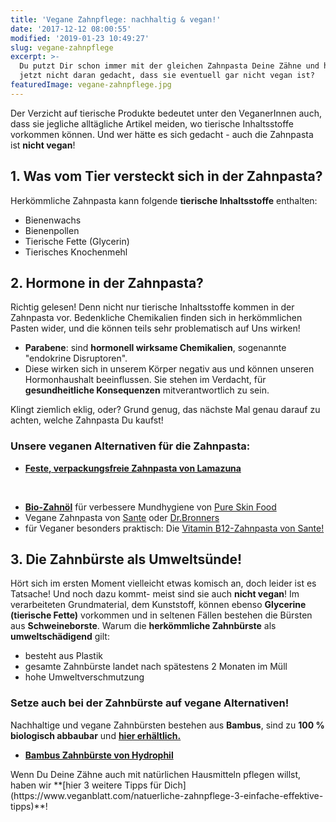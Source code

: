 ```yaml
---
title: 'Vegane Zahnpflege: nachhaltig & vegan!'
date: '2017-12-12 08:00:55'
modified: '2019-01-23 10:49:27'
slug: vegane-zahnpflege
excerpt: >-
  Du putzt Dir schon immer mit der gleichen Zahnpasta Deine Zähne und hast bis
  jetzt nicht daran gedacht, dass sie eventuell gar nicht vegan ist?
featuredImage: vegane-zahnpflege.jpg
---
```


Der Verzicht auf tierische Produkte bedeutet unter den VeganerInnen auch, dass sie jegliche alltägliche Artikel meiden, wo tierische Inhaltsstoffe vorkommen können. Und wer hätte es sich gedacht - auch die Zahnpasta ist **nicht vegan**!

## 1\. Was vom Tier versteckt sich in der Zahnpasta?

Herkömmliche Zahnpasta kann folgende **tierische Inhaltsstoffe** enthalten:

*   Bienenwachs
*   Bienenpollen
*   Tierische Fette (Glycerin)
*   Tierisches Knochenmehl

## 2\. Hormone in der Zahnpasta?

Richtig gelesen! Denn nicht nur tierische Inhaltsstoffe kommen in der Zahnpasta vor. Bedenkliche Chemikalien finden sich in herkömmlichen Pasten wider, und die können teils sehr problematisch auf Uns wirken!

*   **Parabene**: sind **hormonell wirksame Chemikalien**, sogenannte "endokrine Disruptoren".
*   Diese wirken sich in unserem Körper negativ aus und können unseren Hormonhaushalt beeinflussen. Sie stehen im Verdacht, für **gesundheitliche Konsequenzen** mitverantwortlich zu sein.

Klingt ziemlich eklig, oder? Grund genug, das nächste Mal genau darauf zu achten, welche Zahnpasta Du kaufst!

### **Unsere veganen Alternativen für die Zahnpasta:**

*   [**Feste, verpackungsfreie Zahnpasta von Lamazuna**](https://shop.veganblatt.com/de-AT/lamazuna/feste-zahnpasta-mit-pfefferminz-oel)

<!-- Image removed (no copyright): lamazuna-feste-zahnpasta-mit-pfefferminz-oel-8848-de.jpg -->  

*   **[Bio-Zahnöl](https://shop.veganblatt.com/de-DE/pure-skin-food/zahnoel-zum-oelziehen)** für verbessere Mundhygiene von [Pure Skin Food](https://www.pureskinfood.de/)<!-- Image removed (no copyright): zahnoel-zum-oelziehen-166-de.jpg -->
*   Vegane Zahnpasta von [Sante](https://shop.veganblatt.com/de-DE/sante/zahncreme-minze) oder [Dr.Bronners](https://shop.veganblatt.com/de-DE/drbronners/zahnpasta-pfefferminze)
*   für Veganer besonders praktisch: Die [Vitamin B12-Zahnpasta von Sante!](https://shop.veganblatt.com/de-DE/sante/zahncreme-vitamin-b12)

<!-- Image removed (no copyright): zahncreme-vitamin-b12-3096-de.jpg -->

## 3\. Die Zahnbürste als Umweltsünde!

Hört sich im ersten Moment vielleicht etwas komisch an, doch leider ist es Tatsache! Und noch dazu kommt- meist sind sie auch **nicht vegan**! Im verarbeiteten Grundmaterial, dem Kunststoff, können ebenso **Glycerine (tierische Fette)** vorkommen und in seltenen Fällen bestehen die Bürsten aus **Schweineborste**. Warum die **herkömmliche Zahnbürste** als **umweltschädigend** gilt:

*   besteht aus Plastik
*   gesamte Zahnbürste landet nach spätestens 2 Monaten im Müll
*   hohe Umweltverschmutzung

### Setze auch bei der Zahnbürste auf **vegane Alternativen**!

Nachhaltige und vegane Zahnbürsten bestehen aus **Bambus**, sind zu **100 % biologisch abbaubar** und **[hier erhältlich.](https://shop.veganblatt.com/de-DE/suche?keyword=zahnb%C3%BCrste)**

*   [**Bambus Zahnbürste von Hydrophil**](https://shop.veganblatt.com/de-DE/hydrophil/zahnbuerste-mittelweich)

<!-- Image removed (no copyright): zahnbuerste-mittelweich-696-de.jpg --> Wenn Du Deine Zähne auch mit natürlichen Hausmitteln pflegen willst, haben wir **[hier 3 weitere Tipps für Dich](https://www.veganblatt.com/natuerliche-zahnpflege-3-einfache-effektive-tipps)**!
